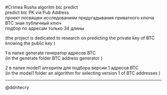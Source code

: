 #Crimea Rusha algoritm  btc predict <br>
predict btc PK via Pub Address<br>
проект посвящен исследованиям предугадывания приватного ключа BTC зная публичный ключ<br>
подбор по адресам только 34 длины <br>

(the project is dedicated to research on predicting the private key of BTC knowing the public key )


1 в папке generate генератор адресов BTC <br>
(in the generate folder BTC address generator )<br>


2 в папке model1 алгоритм для подбора версии 1 адресов BTC <br>
(in the model1 folder an algorithm for selecting version 1 of BTC addresses )<br>

<hr>
@ddnitecry